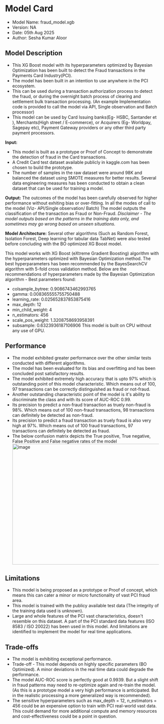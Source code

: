# Model Card
* Model Name: fraud_model.xgb
* Version: NA
* Date: 05th Aug 2025
* Author: Sesha Kumar Aloor

## Model Description
* This XG Boost model with its hyperparameters optimized by Bayesian Optimization has been built to detect the Fraud transactions in the Payments Card Industry(PCI).
* The model has been built in an intention to use anywhere in the PCI ecosystem. 
* This can be used during a transaction authorization process to detect the fraud, or during the overnight batch process of clearing and settlement bulk transaction processing. 
(An example Implementation code is provided to call the model via API, Single observation and Batch processor)
* This model can be used by Card Issuing banks(Eg- HSBC, Santander et ), Merchants(High street / E-commerce), or Acquirers (Eg- Worldpay, Sagepay etc), Payment Gateway providers or any other third party payment processors.

**Input:** 
* This model is built as a prototype or Proof of Concept to demonstrate the detection of fraud in the Card transactions.
* A Credit Card test dataset available publicly in kaggle.com has been chosen to build the prototype.
* The number of samples in the raw dataset were around 98K and balanced the dataset using SMOTE measures for better results. Several data engineering measures has been conducted to obtain a clean dataset that can be used for training a model.

**Output:** The outcomes of the model has been carefully observed for higher performance without exhiting bias or over-fitting.
In all the modes of call to the model (Viz- API/Single observation/ Batch) The model outputs the classification of the transaction as Fraud or Non-Fraud.
_Disclaimer - The model outputs based on the patterns in the training data only, and sometimes may go wrong based on unseen situations._

**Model Architecture:** Several other algorithms (Such as Random Forest, Isolation Forest, Deep learning for tabular data TabNet) were also tested before concluding with the BO optimized XG Boost model.

This model works with XG Boost (eXtreme Gradient Boosting) algorithm with the hyperparameters optimized with Bayesian Optimization method.
The best hyperparameters has been recommended by the BayesSearchCV algorithm with 5-fold cross validation method. Below are the recommendations of hyperparameters made by the Bayesian Optimization algorithm - 
Best parameters found:
* colsample_bytree: 0.9086743462993765
* gamma: 0.008365555755750488
* learning_rate: 0.025652837853875416
* max_depth: 12
* min_child_weight: 4
* n_estimators: 456
* scale_pos_weight: 1.3208758693958391
* subsample: 0.6323936187106906
This model is built on CPU without any use of GPU.

## Performance
* The model exhibited greater performance over the other similar tests conducted with different algorithms. 
* The model has been evaluated for its bias and overfitting and has been concluded post satisfactory results.
* The model exhibited extremely high accuracy that is upto 97% which is outstanding point of this model characteristic. Which means out of 100, 97 transactions can be correctly distinguished as fraud or not-fraud.
* Another outstanding characteristic point of the model is it's ability to discriminate the class and with its score of AUC-ROC 0.99.
* Its precision to predict a non-fraud transaction as truely non-fraud is 98%. Which means out of 100 non-fraud transactions, 98 transactions can definitely be detected as non-fraud. 
* Its precision to predict a fraud transaction as truely fraud is also very high at 97%. Which means out of 100 fraud transactions, 97 transactions can definitely be detected as fraud.
* The below confusion matrix depicts the True positive, True negative, False Positive and False negative rates of the model
  <img width="528" height="394" alt="image" src="https://github.com/user-attachments/assets/0b5c0e1a-2541-4b9f-b141-13bc617e23b8" />
  


## Limitations
* This model is being proposed as a prototype or Proof of concept, which means this can cater a minor or micro functionality of vast PCI fraud area. 
* This model is trained with the publicy available test data (The integrity of the training data used is unknown). 
* Large and whole features of the PCI vast characteristics, doesn't resemble on this dataset. A part of the PCI standard data features (ISO 8583 / ISO 20022) has been used in this model. And limitations are identified to implement the model for real time applications.

## Trade-offs
* The model is exhibiting exceptional performance.
* Trade-off - This model depends on highly specific parameters (BO Optimized). A minor deviations in the real time data could degrade the performance.
* The model AUC-ROC score is perfectly good at 0.9939. But a slight shift in fraud patterns may need to re-optimize again and re-train the model. (As this is a prototype model a very high performance is anticipated. But in the realistic processing a more generalized way is recommended).
* The sensitive hyperparameters such as max_depth = 12, n_estimators = 456 could be an expensive option to train with PCI real-world vast data. This could demand for more additional compute and memory resources and cost-effectiveness could be a point in question. 
   

